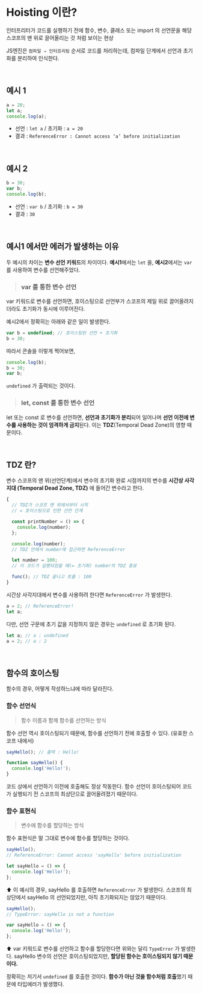 # Hoisting 이란?

인터프리터가 코드를 실행하기 전에 함수, 변수, 클래스 또는 import 의 선언문을 해당 스코프의 맨 위로 끌어올리는 것 처럼 보이는 현상

JS엔진은 `컴파일 ⇒ 인터프리팅` 순서로 코드를 처리하는데, 컴파일 단계에서 선언과 초기화를 분리하여 인식한다.

<br>

## 예시 1

```jsx
a = 20;
let a;
console.log(a);
```

- 선언 : `let a` / 초기화 : `a = 20`
- 결과 : `ReferenceError : Cannot access ‘a’ before initialization`

<br>

## 예시 2

```jsx
b = 30;
var b;
console.log(b);
```

- 선언 : `var b` / 초기화 : `b = 30`
- 결과 : `30`

<br>

## 예시1 에서만 에러가 발생하는 이유

두 예시의 차이는 **변수 선언 키워드**의 차이이다.
**예시1**에서는 `let` 을, **예시2**에서는 `var` 를 사용하여 변수를 선언해주었다.

> ### var 를 통한 변수 선언

var 키워드로 변수를 선언하면, 호이스팅으로 선언부가 스코프의 제일 위로 끌어올려지더라도 초기화가 동시에 이루어진다.

예시2에서 정확히는 아래와 같은 일이 발생한다.

```jsx
var b = undefined; // 호이스팅된 선언 + 초기화
b = 30;
```

따라서 콘솔을 이렇게 찍어보면,

```jsx
console.log(b);
b = 30;
var b;
```

`undefined` 가 출력되는 것이다.

> ### let, const 를 통한 변수 선언

let 또는 const 로 변수를 선언하면, **선언과 초기화가 분리**되어 일어나며 **선언 이전에 변수를 사용하는 것이 엄격하게 금지**된다. 이는 **TDZ**(Temporal Dead Zone)의 영향 때문이다.

<br>

## TDZ 란?

변수 스코프의 맨 위(선언단계)에서 변수의 초기화 완료 시점까지의 변수를 **시간상 사각지대 (Temporal Dead Zone, TDZ)** 에 들어간 변수라고 한다.

```jsx
{
  // TDZ가 스코프 맨 위에서부터 시작
  // = 호이스팅으로 인한 선언 단계

  const printNumber = () => {
    console.log(number);
  };

  console.log(number);
  // TDZ 안에서 number에 접근하면 ReferenceError

  let number = 100;
  // 이 코드가 실행되었을 때(= 초기화) number의 TDZ 종료

  func(); // TDZ 끝나고 호출 : 100
}
```

시간상 사각지대에서 변수를 사용하려 한다면 `ReferenceError` 가 발생한다.

```jsx
a = 2; // ReferenceError!
let a;
```

다만, 선언 구문에 초기 값을 지정하지 않은 경우는 `undefined` 로 초기화 된다.

```jsx
let a; // a : undefined
a = 2; // a : 2
```

<br>

## 함수의 호이스팅

함수의 경우, 어떻게 작성하느냐에 따라 달라진다.

### 함수 선언식

> 함수 이름과 함께 함수를 선언하는 방식

함수 선언 역시 호이스팅되기 때문에, 함수를 선언하기 전에 호출할 수 있다. (유효한 스코프 내에서)

```jsx
sayHello(); // 출력 : Hello!

function sayHello() {
  console.log('Hello!');
}
```

코드 상에서 선언하기 이전에 호출해도 정상 작동한다.
함수 선언이 호이스팅되어 코드가 실행되기 전 스코프의 최상단으로 끌어올려졌기 때문이다.

### 함수 표현식

> 변수에 함수를 할당하는 방식

함수 표현식은 말 그대로 변수에 함수를 할당하는 것이다.

```jsx
sayHello();
// ReferenceError: Cannot access 'sayHello' before initialization

let sayHello = () => {
  console.log('Hello!');
};
```

⬆️ 이 예시의 경우, sayHello 를 호출하면 `ReferenceError` 가 발생한다. 스코프의 최상단에서 sayHello 의 선언되었지만, 아직 초기화되지는 않았기 때문이다.

```jsx
sayHello();
// TypeError: sayHello is not a function

var sayHello = () => {
  console.log('Hello!');
};
```

⬆️ var 키워드로 변수를 선언하고 함수를 할당한다면 위와는 달리 `TypeError` 가 발생한다. sayHello 변수의 선언은 호이스팅되었지만, **할당된 함수는 호이스팅되지 않기 때문이다.**

정확히는 저기서 `undefined` 를 호출한 것이다. **함수가 아닌 것을 함수처럼 호출**했기 때문에 타입에러가 발생했다.
